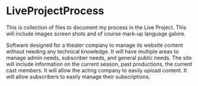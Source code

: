 # LiveProjectProcess
This is collection of files to document my process in the Live Project. This will include images screen shots and of course mark-up language galore.


Software designed for a theater company to manage its website content without needing any technical knowledge. It will have multiple areas to manage admin needs, subscriber needs, and general public needs. The site will include information on the current season, past productions, the current cast members. It will allow the acting company to easily upload content. It will allow subscribers to easily manage their subscriptions.
